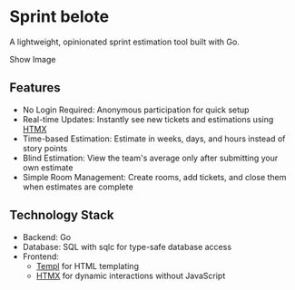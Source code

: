 # Sprint belote

A lightweight, opinionated sprint estimation tool built with Go.

Show Image

## Features

- No Login Required: Anonymous participation for quick setup
- Real-time Updates: Instantly see new tickets and estimations using [HTMX](https://htmx.org/)
- Time-based Estimation: Estimate in weeks, days, and hours instead of story points
- Blind Estimation: View the team's average only after submitting your own estimate
- Simple Room Management: Create rooms, add tickets, and close them when estimates are complete

## Technology Stack

- Backend: Go
- Database: SQL with sqlc for type-safe database access
- Frontend:
  - [Templ](https://templ.guide/) for HTML templating
  - [HTMX](https://htmx.org/) for dynamic interactions without JavaScript
